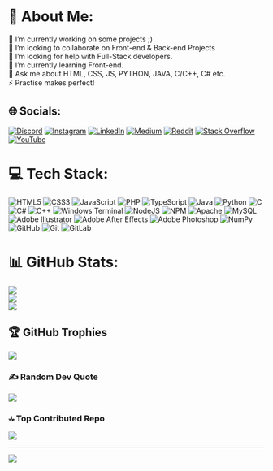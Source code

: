 # 💫 About Me:
🔭 I’m currently working on some projects ;)<br>👯 I’m looking to collaborate on Front-end & Back-end Projects<br>🤝 I’m looking for help with Full-Stack developers.<br>🌱 I’m currently learning Front-end.<br>💬 Ask me about HTML, CSS, JS, PYTHON, JAVA, C/C++, C# etc.<br>⚡ Practise makes perfect!


## 🌐 Socials:
[![Discord](https://img.shields.io/badge/Discord-%237289DA.svg?logo=discord&logoColor=white)](https://discord.gg/https://discord.gg/r58KUwvWeN) [![Instagram](https://img.shields.io/badge/Instagram-%23E4405F.svg?logo=Instagram&logoColor=white)](https://instagram.com/nogface) [![LinkedIn](https://img.shields.io/badge/LinkedIn-%230077B5.svg?logo=linkedin&logoColor=white)](https://linkedin.com/in/nihadaliyev-dev) [![Medium](https://img.shields.io/badge/Medium-12100E?logo=medium&logoColor=white)](https://medium.com/@nihadaliyev-dev) [![Reddit](https://img.shields.io/badge/Reddit-%23FF4500.svg?logo=Reddit&logoColor=white)](https://reddit.com/user/nihadaliyev-dev) [![Stack Overflow](https://img.shields.io/badge/-Stackoverflow-FE7A16?logo=stack-overflow&logoColor=white)](https://stackoverflow.com/users/27971792) [![YouTube](https://img.shields.io/badge/YouTube-%23FF0000.svg?logo=YouTube&logoColor=white)](https://youtube.com/@nihadonly) 

# 💻 Tech Stack:
![HTML5](https://img.shields.io/badge/html5-%23E34F26.svg?style=for-the-badge&logo=html5&logoColor=white) ![CSS3](https://img.shields.io/badge/css3-%231572B6.svg?style=for-the-badge&logo=css3&logoColor=white) ![JavaScript](https://img.shields.io/badge/javascript-%23323330.svg?style=for-the-badge&logo=javascript&logoColor=%23F7DF1E) ![PHP](https://img.shields.io/badge/php-%23777BB4.svg?style=for-the-badge&logo=php&logoColor=white) ![TypeScript](https://img.shields.io/badge/typescript-%23007ACC.svg?style=for-the-badge&logo=typescript&logoColor=white) ![Java](https://img.shields.io/badge/java-%23ED8B00.svg?style=for-the-badge&logo=openjdk&logoColor=white) ![Python](https://img.shields.io/badge/python-3670A0?style=for-the-badge&logo=python&logoColor=ffdd54) ![C](https://img.shields.io/badge/c-%2300599C.svg?style=for-the-badge&logo=c&logoColor=white) ![C#](https://img.shields.io/badge/c%23-%23239120.svg?style=for-the-badge&logo=csharp&logoColor=white) ![C++](https://img.shields.io/badge/c++-%2300599C.svg?style=for-the-badge&logo=c%2B%2B&logoColor=white) ![Windows Terminal](https://img.shields.io/badge/Windows%20Terminal-%234D4D4D.svg?style=for-the-badge&logo=windows-terminal&logoColor=white) ![NodeJS](https://img.shields.io/badge/node.js-6DA55F?style=for-the-badge&logo=node.js&logoColor=white) ![NPM](https://img.shields.io/badge/NPM-%23CB3837.svg?style=for-the-badge&logo=npm&logoColor=white) ![Apache](https://img.shields.io/badge/apache-%23D42029.svg?style=for-the-badge&logo=apache&logoColor=white) ![MySQL](https://img.shields.io/badge/mysql-4479A1.svg?style=for-the-badge&logo=mysql&logoColor=white) ![Adobe Illustrator](https://img.shields.io/badge/adobe%20illustrator-%23FF9A00.svg?style=for-the-badge&logo=adobe%20illustrator&logoColor=white) ![Adobe After Effects](https://img.shields.io/badge/Adobe%20After%20Effects-9999FF.svg?style=for-the-badge&logo=Adobe%20After%20Effects&logoColor=white) ![Adobe Photoshop](https://img.shields.io/badge/adobe%20photoshop-%2331A8FF.svg?style=for-the-badge&logo=adobe%20photoshop&logoColor=white) ![NumPy](https://img.shields.io/badge/numpy-%23013243.svg?style=for-the-badge&logo=numpy&logoColor=white) ![GitHub](https://img.shields.io/badge/github-%23121011.svg?style=for-the-badge&logo=github&logoColor=white) ![Git](https://img.shields.io/badge/git-%23F05033.svg?style=for-the-badge&logo=git&logoColor=white) ![GitLab](https://img.shields.io/badge/gitlab-%23181717.svg?style=for-the-badge&logo=gitlab&logoColor=white)
# 📊 GitHub Stats:
![](https://github-readme-stats.vercel.app/api?username=nihadaliyev-dev&theme=dark&hide_border=false&include_all_commits=true&count_private=true)<br/>
![](https://github-readme-streak-stats.herokuapp.com/?user=nihadaliyev-dev&theme=dark&hide_border=false)<br/>
![](https://github-readme-stats.vercel.app/api/top-langs/?username=nihadaliyev-dev&theme=dark&hide_border=false&include_all_commits=true&count_private=true&layout=compact)

## 🏆 GitHub Trophies
![](https://github-profile-trophy.vercel.app/?username=nihadaliyev-dev&theme=dark&no-frame=false&no-bg=false&margin-w=4)

### ✍️ Random Dev Quote
![](https://quotes-github-readme.vercel.app/api?type=horizontal&theme=dark)

### 🔝 Top Contributed Repo
![](https://github-contributor-stats.vercel.app/api?username=nihadaliyev-dev&limit=5&theme=dark&combine_all_yearly_contributions=true)

---
[![](https://visitcount.itsvg.in/api?id=nihadaliyev-dev&icon=5&color=12)](https://visitcount.itsvg.in)

<!-- Proudly created with GPRM ( https://gprm.itsvg.in ) -->
